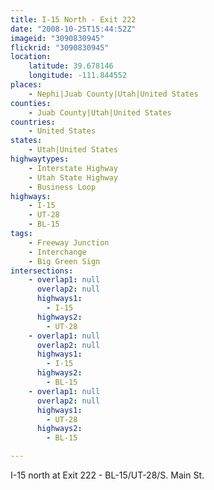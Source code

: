 ```yaml
---
title: I-15 North - Exit 222
date: "2008-10-25T15:44:52Z"
imageid: "3090830945"
flickrid: "3090830945"
location:
    latitude: 39.678146
    longitude: -111.844552
places:
    - Nephi|Juab County|Utah|United States
counties:
    - Juab County|Utah|United States
countries:
    - United States
states:
    - Utah|United States
highwaytypes:
    - Interstate Highway
    - Utah State Highway
    - Business Loop
highways:
    - I-15
    - UT-28
    - BL-15
tags:
    - Freeway Junction
    - Interchange
    - Big Green Sign
intersections:
    - overlap1: null
      overlap2: null
      highways1:
        - I-15
      highways2:
        - UT-28
    - overlap1: null
      overlap2: null
      highways1:
        - I-15
      highways2:
        - BL-15
    - overlap1: null
      overlap2: null
      highways1:
        - UT-28
      highways2:
        - BL-15

---
```

I-15 north at Exit 222 - BL-15/UT-28/S. Main St.